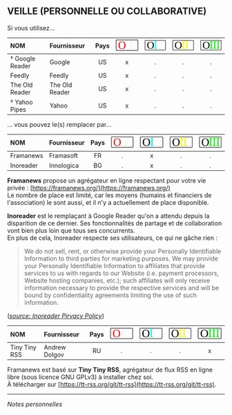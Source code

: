 ## VEILLE (PERSONNELLE OU COLLABORATIVE)

Si vous utilisez...

| NOM | Fournisseur | Pays | ![O](../img/OIII-capsule-small-0.svg) | ![1](../img/OIII-capsule-small-1.svg) | ![2](../img/OIII-capsule-small-2.svg) | ![3](../img/OIII-capsule-small-3.svg) |
| :-- | :---------- | :--: | :-------------------------------: | :-------------------------------: | :-------------------------------: | :-------------------------------: |
| † Google Reader | Google | US | x | . | . | . |
| Feedly | Feedly | US | x | . | . | . |
| The Old Reader | The Old Reader | US | x | . | . | . |
| † Yahoo Pipes | Yahoo | US | x | . | . | . |

... vous pouvez le(s) remplacer par...

| NOM | Fournisseur | Pays | ![O](../img/OIII-capsule-small-0.svg) | ![1](../img/OIII-capsule-small-1.svg) | ![2](../img/OIII-capsule-small-2.svg) | ![3](../img/OIII-capsule-small-3.svg) |
| :-- | :---------- | :--: | :-------------------------------: | :-------------------------------: | :-------------------------------: | :-------------------------------: |
| Framanews | Framasoft | FR | . | x | . | . |
| Inoreader | Innologica | BG | . | x | . | . |

**Framanews** propose un agrégateur en ligne respectant pour votre vie privée : [https://framanews.org/](https://framanews.org/)   
Le nombre de place est limité, car les moyens (humains et financiers de l'association) le sont aussi, et il n'y a actuellement de place disponible.   

**Inoreader** est le remplaçant à Google Reader qu'on a attendu depuis la disparition de ce dernier. Ses fonctionnalités de partage et de collaboration vont bien plus loin que tous ses concurrents.   
En plus de cela, Inoreader respecte ses utilisateurs, ce qui ne gâche rien :
> We do not sell, rent, or otherwise provide your Personally Identifiable Information to third parties for marketing purposes. We may provide your Personally Identifiable Information to affiliates that provide services to us with regards to our Website (i.e. payment processors, Website hosting companies, etc.); such affiliates will only receive information necessary to provide the respective services and will be bound by confidentiality agreements limiting the use of such information.   

([*source: Inoreader Pirvacy Policy*](http://marker.to/Pydr6Z))


| NOM | Fournisseur | Pays | ![O](../img/OIII-capsule-small-0.svg) | ![1](../img/OIII-capsule-small-1.svg) | ![2](../img/OIII-capsule-small-2.svg) | ![3](../img/OIII-capsule-small-3.svg) |
| :-- | :---------- | :--: | :-------------------------------: | :-------------------------------: | :-------------------------------: | :-------------------------------: |
| Tiny Tiny RSS | Andrew Dolgov | RU | . | . | . | x |

Framanews est basé sur **Tiny Tiny RSS**, agrégateur de flux RSS en ligne libre (sous licence GNU GPLv3) à installer chez soi.   
À télécharger sur [https://tt-rss.org/git/tt-rss](https://tt-rss.org/git/tt-rss).   

---
*Notes personnelles*